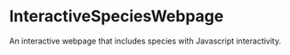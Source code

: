 # InteractiveSpeciesWebpage
An interactive webpage that includes species with Javascript interactivity. 
